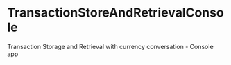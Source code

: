 # TransactionStoreAndRetrievalConsole
Transaction Storage and Retrieval with currency conversation - Console app
